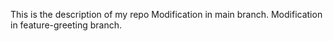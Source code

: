 This is the description of my repo
Modification in main branch.
Modification in feature-greeting branch.
 
